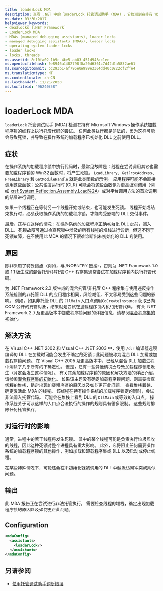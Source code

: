 ```yaml
---
title: loaderLock MDA
description: 查看 .NET 中的 loaderLock 托管调试助手 (MDA) ，它检测到在持有 Windows OS 加载程序锁的线程上运行托管代码的尝试。
ms.date: 03/30/2017
helpviewer_keywords:
- deadlocks [.NET Framework]
- LoaderLock MDA
- MDAs (managed debugging assistants), loader locks
- managed debugging assistants (MDAs), loader locks
- operating system loader locks
- loader locks
- locks, threads
ms.assetid: 8c10fa02-1b9c-4be5-ab03-451d943ac1ee
ms.openlocfilehash: 0e8946a3482798f0a20d6304c7d42d2a5832ae61
ms.sourcegitcommit: bc293b14af795e0e999e3304dd40c0222cf2ffe4
ms.translationtype: MT
ms.contentlocale: zh-CN
ms.lasthandoff: 11/26/2020
ms.locfileid: "96240558"
---
```

# <a name="loaderlock-mda"></a>loaderLock MDA

`loaderLock` 托管调试助手 (MDA) 检测在持有 Microsoft Windows 操作系统加载程序锁的线程上执行托管代码的尝试。  任何此类执行都是非法的，因为这样可能会导致死锁，并导致在操作系统的加载程序已初始化 DLL 之前使用 DLL。  
  
## <a name="symptoms"></a>症状  

 在操作系统的加载程序锁中执行代码时，最常见故障是：线程在尝试调用其它也需要加载程序锁的 Win32 函数时，将产生死锁。  `LoadLibrary`、`GetProcAddress`、`FreeLibrary` 和 `GetModuleHandle` 就是此类函数的示例。  应用程序可能不会直接调用这些函数；公共语言运行时 (CLR) 可能会将这些函数作为更高级别调用（例如 <xref:System.Reflection.Assembly.Load%2A>）或对平台调用方法的首次调用的结果进行调用。  
  
 如果一个线程正在等待另一个线程开始或结束，也可能发生死锁。  线程开始或结束执行时，必须获取操作系统的加载程序锁，才能向受影响的 DLL 交付事件。  
  
 最后，还存在这样的情况：在操作系统的加载程序正确初始化 DLL 之前，调入 DLL。  死锁故障可通过检查死锁中涉及的所有线程的堆栈进行诊断，但这不同于死锁故障，在不使用此 MDA 的情况下很难诊断出未初始化的 DLL 的使用。  
  
## <a name="cause"></a>原因  

 除非采用了特殊措施（例如，与 /NOENTRY 链接），否则为 .NET Framework 1.0 或 1.1 版生成的混合托管/非托管 C++ 程序集通常尝试在加载程序锁内执行托管代码。
  
 为 .NET Framework 2.0 版生成的混合托管/非托管 C++ 程序集与使用违反操作系统规则的非托管 DLL 的应用程序相同，风险减低，不太容易受到这些问题的影响。  例如，如果非托管 DLL 的 `DllMain` 入口点调用`CoCreateInstance` 获取已向 COM 公开的托管对象，结果就是尝试在加载程序锁内执行托管代码。 有关 .NET Framework 2.0 及更高版本中加载程序锁问题的详细信息，请参阅[混合程序集的初始化](/cpp/dotnet/initialization-of-mixed-assemblies)。  
  
## <a name="resolution"></a>解决方法  

 在 Visual C++ .NET 2002 和 Visual C++ .NET 2003 中，使用 `/clr` 编译器选项编译的 DLL 在加载时可能会发生不确定的死锁；此问题被称为混合 DLL 加载或加载程序锁问题。 在 Visual C++ 2005 及更高版本中，已经从混合 DLL 加载进程中消除了几乎所有的不确定性。 但是，还有一些其他情况会导致加载程序锁定发生（肯定会发生这种情况）。 有关其余加载程序锁的原因和解决方法的详细介绍，请参阅[混合程序集的初始化](/cpp/dotnet/initialization-of-mixed-assemblies)。 如果该主题没有确定加载程序锁问题，则需要检查线程的堆栈，确定出现加载程序锁的原因以及如何更正此问题。 查看堆栈跟踪，确定激活此 MDA 的线程。  该线程在持有操作系统的加载程序锁定的同时，尝试非法调入托管代码。  可能会在堆栈上看到 DLL 的 `DllMain` 或等效的入口点。  操作系统关于可从这样的入口点合法执行的操作的规则具有很多限制。  这些规则排除任何托管执行。  
  
## <a name="effect-on-the-runtime"></a>对运行时的影响  

 通常，进程中的若干线程将发生死锁。  其中的某个线程可能是负责执行垃圾回收的线程，因此这种死锁对整个进程具有重大影响。  此外，它将阻止任何需要操作系统的加载程序锁的其他操作，例如加载和卸载程序集或 DLL 以及启动或停止线程。  
  
 在某些特殊情况下，可能还会在未初始化就被调用的 DLL 中触发访问冲突或类似问题。  
  
## <a name="output"></a>输出  

 此 MDA 报告正在尝试进行非法托管执行。  需要检查线程的堆栈，确定出现加载程序锁的原因以及如何更正此问题。  
  
## <a name="configuration"></a>Configuration  
  
```xml  
<mdaConfig>  
  <assistants>  
    <loaderLock/>  
  </assistants>  
</mdaConfig>  
```  
  
## <a name="see-also"></a>另请参阅

- [使用托管调试助手诊断错误](diagnosing-errors-with-managed-debugging-assistants.md)
